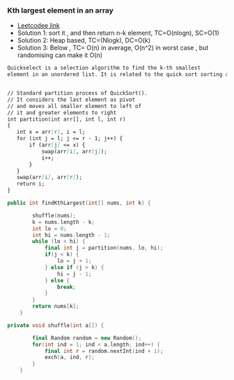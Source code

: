 ### __Kth largest element in an array__

- [Leetcodee link](https://leetcode.com/problems/kth-largest-element-in-an-array/)
- Solution 1: sort it , and then return n-k element, TC=O(nlogn), SC=O(1)
- Solution 2: Heap based, TC=(Nlogk), DC=O(k)
- Solution 3: Below , TC= O(n) in average, O(n^2) in worst case , but randomising can make it O(n)

 ```md
 Quickselect is a selection algorithm to find the k-th smallest
 element in an unordered list. It is related to the quick sort sorting algorithm.
 
 
// Standard partition process of QuickSort().
// It considers the last element as pivot
// and moves all smaller element to left of
// it and greater elements to right
int partition(int arr[], int l, int r)
{
    int x = arr[r], i = l;
    for (int j = l; j <= r - 1; j++) {
        if (arr[j] <= x) {
            swap(arr[i], arr[j]);
            i++;
        }
    }
    swap(arr[i], arr[r]);
    return i;
}
 ```
```cpp
public int findKthLargest(int[] nums, int k) {

        shuffle(nums);
        k = nums.length - k;
        int lo = 0;
        int hi = nums.length - 1;
        while (lo < hi) {
            final int j = partition(nums, lo, hi);
            if(j < k) {
                lo = j + 1;
            } else if (j > k) {
                hi = j - 1;
            } else {
                break;
            }
        }
        return nums[k];
    }

private void shuffle(int a[]) {

        final Random random = new Random();
        for(int ind = 1; ind < a.length; ind++) {
            final int r = random.nextInt(ind + 1);
            exch(a, ind, r);
        }
    }
```
